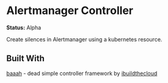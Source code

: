 # Alertmanager Controller

**Status:** Alpha

Create silences in Alertmanager using a kubernetes resource.

## Built With

[baaah](https://github.com/acorn-io/baaah) - dead simple controller framework by [ibuildthecloud](https://github.com/ibuildthecloud)
